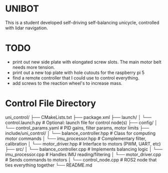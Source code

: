 # UNIBOT

This is a student developed self-driving self-balancing unicycle, controlled with lidar navigation.


# TODO
- print out new side plate with elongated screw slots. The main motor belt needs more tension.
- print out a new top plate with hole cutouts for the raspberry pi 5
- find a remote controller that I could use to control everything.
- add screws to the reaction wheel's to increase mass.

# Control File Directory
uni_control/
├── CMakeLists.txt
├── package.xml
├── launch/
│   └── control.launch.py         # Optional: launch file for control node(s)
├── config/
│   └── control_params.yaml       # PID gains, filter params, motor limits
├── include/uni_control/
│   └── balance_controller.hpp    # Class for computing motor commands
│   └── imu_processor.hpp         # Complementary filter, calibration
│   └── motor_driver.hpp          # Interface to motors (PWM, UART, etc)
├── src/
│   └── balance_controller.cpp    # Implements balancing logic
│   └── imu_processor.cpp         # Handles IMU reading/filtering
│   └── motor_driver.cpp          # Sends commands to motors
│   └── control_node.cpp          # ROS2 node that ties everything together
└── README.md